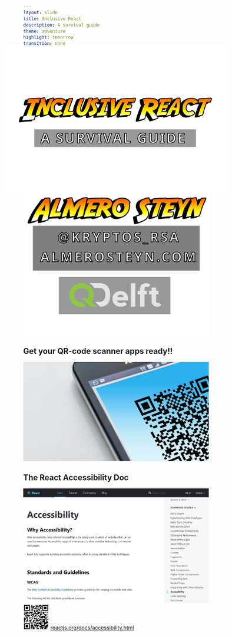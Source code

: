```yaml
---
layout: slide
title: Inclusive React
description: A survival guide
theme: adventure
highlight: tomorrow
transition: none
---
```


<section class="no-background" data-background-image="/css/images/2018-03-29-inclusive-react/backgroundcolor2.jpg">
<img class="nomax" src="/css/images/2018-03-29-inclusive-react/titletext.svg" style="background-color:transparent; -webkit-transform: scale(1.2);transform: scale(1.2);" alt="Adventure style text saying Inclusive React a survival guide over a forest backdrop."/>
</section>
<section class="no-background" data-background-image="/css/images/2018-03-29-inclusive-react/backgroundcolor2.jpg">
<img class="nomax" src="/css/images/2018-03-29-inclusive-react/nametextbanner.svg" style="background-color:transparent;" alt="Adventure style text saying Almero Steyn with a twitter handle of @Kryptos_RSA and his blog address of almerosteyn.com."/>
</section>
<section data-background-image="/css/images/2018-03-29-inclusive-react/backgroundcolor2.jpg">
<h1><span>Get your QR-code scanner apps ready!!</span></h1>
<img class="shadow" src="/css/images/2018-03-29-inclusive-react/qrscanner.jpg" />
</section>
<section data-background-image="/css/images/2018-03-29-inclusive-react/backgroundcolor2.jpg">
<h1>The React Accessibility Doc</h1>
<img src="/css/images/2018-03-29-inclusive-react/reactdocs.png" />
<img src="/css/images/2018-03-29-inclusive-react/a11ydocsqr.svg" style="width:5em;height: 5em;"/>
<a href="https://reactjs.org/docs/accessibility.html">reactjs.org/docs/accessibility.html</a>
</section>